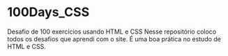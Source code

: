 # 100Days_CSS
Desafio de 100 exercícios usando HTML e CSS
Nesse repositório coloco todos os desafios que aprendi com o site.
É uma boa prática no estudo de HTML e CSS.
